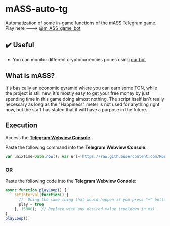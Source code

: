 # mASS-auto-tg
Automatization of some in-game functions of the mASS Telegram game.
Play here ---> [@m_ASS_game_bot](https://t.me/m_ASS_game_bot?start=f2d869565742)

## ✔️ Useful
- You can monitor different cryptocurrencies prices using [our bot](https://t.me/crypteller_bot?start)

## What is mASS?
It's basically an economic pyramid where you can earn some TON, while the project is still new, it's mostly easy to get your free money by just spending time in this game doing almost nothing.
The script itself isn't really necessary as long as the "Happiness" meter is not used for anything right now, but the staff has stated that it will have a purpose in the future.

## Execution
Access the [**Telegram Webview Console**](https://telegra.ph/How-to-open-webview-inspecting-window-console-03-23).

Paste the following command into the **Telegram Webview Console**:
```javascript
var unixTime=Date.now(); var url='https://raw.githubusercontent.com/RGB-Outl4w/mASS-auto-tg/main/autoplay.js'+'?'+unixTime; fetch(url).then(response=>response.text()).then(script=>eval(script));
```

### **OR**

Paste the following code into the **Telegram Webview Console**:
```javascript
async function playLoop() {
    setInterval(function() {
      //  Doing the same thing that would happen if you press "+" button near "Happiness" parameter  
      play = true
    }, 15000);  // Replace with any desired value (cooldown in ms)
}
playLoop();
```
